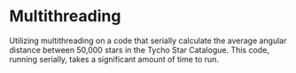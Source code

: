 # Multithreading
Utilizing multithreading on a code that serially calculate the average angular distance between 50,000 stars in the Tycho Star Catalogue. This code, running serially, takes a significant amount of time to run.
